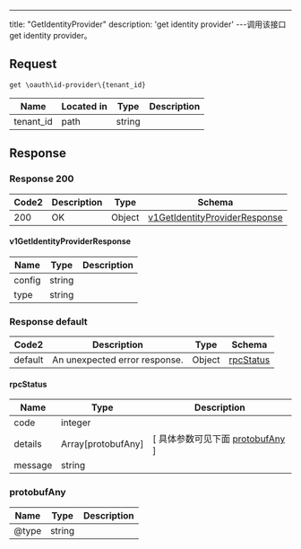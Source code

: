 ---
title: "GetIdentityProvider"
description: 'get identity provider'
---调用该接口get identity provider。



## Request


```
get \oauth\id-provider\{tenant_id}
```

| Name | Located in | Type | Description | 
| ---- | ---------- | ----------- | ----------- | 
| tenant_id | path | string |  |  

## Response

### Response  200 
| Code2 | Description | Type | Schema |
| ---- | ----------- | ------ | ------ |
| 200 | OK | Object | [v1GetIdentityProviderResponse](#v1GetIdentityProviderResponse) |

#### v1GetIdentityProviderResponse

| Name | Type | Description | 
| ---- | ---- | ----------- |     
| config | string |  |      
| type | string |  |   



### Response  default 
| Code2 | Description | Type | Schema |
| ---- | ----------- | ------ | ------ |
| default | An unexpected error response. | Object | [rpcStatus](#rpcStatus) |

#### rpcStatus

| Name | Type | Description | 
| ---- | ---- | ----------- |     
| code | integer |  |          
| details | Array[protobufAny] |  [ 具体参数可见下面 [protobufAny](#protobufAny) ] |       
| message | string |  |   

### protobufAny
| Name | Type | Description | 
| ---- | ---- | ----------- |     
| @type | string |  |   



